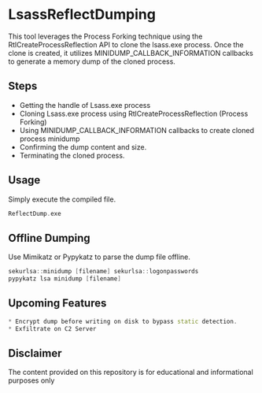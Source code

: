 # LsassReflectDumping
This tool leverages the Process Forking technique using the RtlCreateProcessReflection API to clone the lsass.exe process. Once the clone is created, it utilizes MINIDUMP_CALLBACK_INFORMATION callbacks to generate a memory dump of the cloned process.

## Steps
* Getting the handle of Lsass.exe process
* Cloning Lsass.exe process using RtlCreateProcessReflection (Process Forking)
* Using MINIDUMP_CALLBACK_INFORMATION callbacks to create cloned process minidump
* Confirming the dump content and size.
* Terminating the cloned process.

## Usage
Simply execute the compiled file.
```cpp
ReflectDump.exe 
```

## Offline Dumping
Use Mimikatz or Pypykatz to parse the dump file offline.
```cpp
sekurlsa::minidump [filename] sekurlsa::logonpasswords
pypykatz lsa minidump [filename]
```
## Upcoming Features
```cpp
* Encrypt dump before writing on disk to bypass static detection.
* Exfiltrate on C2 Server
```

## Disclaimer
The content provided on this repository is for educational and informational purposes only
